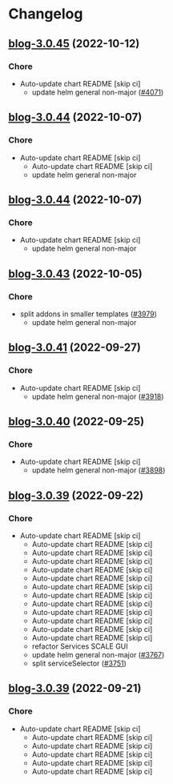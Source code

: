 # Changelog



## [blog-3.0.45](https://github.com/truecharts/charts/compare/hexo-blog-0.0.29...blog-3.0.45) (2022-10-12)

### Chore

- Auto-update chart README [skip ci]
  - update helm general non-major ([#4071](https://github.com/truecharts/charts/issues/4071))




## [blog-3.0.44](https://github.com/truecharts/charts/compare/hexo-blog-0.0.28...blog-3.0.44) (2022-10-07)

### Chore

- Auto-update chart README [skip ci]
  - Auto-update chart README [skip ci]
  - update helm general non-major




## [blog-3.0.44](https://github.com/truecharts/charts/compare/hexo-blog-0.0.28...blog-3.0.44) (2022-10-07)

### Chore

- Auto-update chart README [skip ci]
  - update helm general non-major




## [blog-3.0.43](https://github.com/truecharts/charts/compare/blog-3.0.42...blog-3.0.43) (2022-10-05)

### Chore

- split addons in smaller templates ([#3979](https://github.com/truecharts/charts/issues/3979))
  - update helm general non-major




## [blog-3.0.41](https://github.com/truecharts/charts/compare/hexo-blog-0.0.26...blog-3.0.41) (2022-09-27)

### Chore

- Auto-update chart README [skip ci]
  - update helm general non-major ([#3918](https://github.com/truecharts/charts/issues/3918))




## [blog-3.0.40](https://github.com/truecharts/charts/compare/blog-3.0.39...blog-3.0.40) (2022-09-25)

### Chore

- Auto-update chart README [skip ci]
  - update helm general non-major ([#3898](https://github.com/truecharts/charts/issues/3898))




## [blog-3.0.39](https://github.com/truecharts/charts/compare/blog-3.0.38...blog-3.0.39) (2022-09-22)

### Chore

- Auto-update chart README [skip ci]
  - Auto-update chart README [skip ci]
  - Auto-update chart README [skip ci]
  - Auto-update chart README [skip ci]
  - Auto-update chart README [skip ci]
  - Auto-update chart README [skip ci]
  - Auto-update chart README [skip ci]
  - Auto-update chart README [skip ci]
  - Auto-update chart README [skip ci]
  - Auto-update chart README [skip ci]
  - Auto-update chart README [skip ci]
  - Auto-update chart README [skip ci]
  - Auto-update chart README [skip ci]
  - refactor Services SCALE GUI
  - update helm general non-major ([#3767](https://github.com/truecharts/charts/issues/3767))
  - split serviceSelector ([#3751](https://github.com/truecharts/charts/issues/3751))




## [blog-3.0.39](https://github.com/truecharts/charts/compare/blog-3.0.38...blog-3.0.39) (2022-09-21)

### Chore

- Auto-update chart README [skip ci]
  - Auto-update chart README [skip ci]
  - Auto-update chart README [skip ci]
  - Auto-update chart README [skip ci]
  - Auto-update chart README [skip ci]
  - Auto-update chart README [skip ci]
